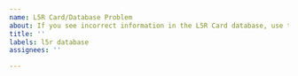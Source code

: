 ```yaml
---
name: L5R Card/Database Problem
about: If you see incorrect information in the L5R Card database, use this.
title: ''
labels: l5r database
assignees: ''

---
```




